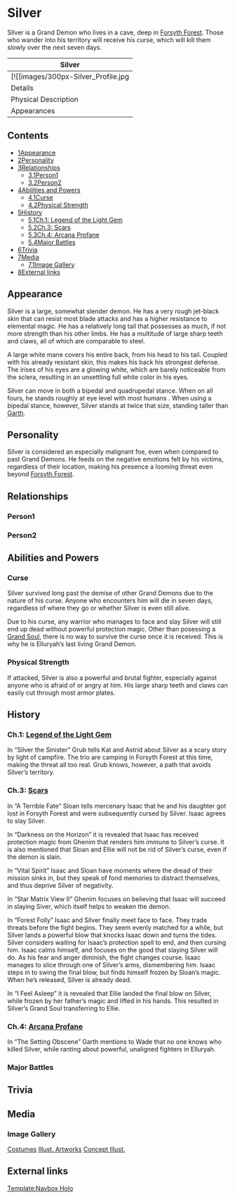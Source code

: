 # Silver

Silver is a Grand Demon who lives in a cave, deep in [Forsyth Forest](/wiki/Forsyth_Forest "Forsyth Forest"). Those who wander into his territory will receive his curse, which will kill them slowly over the next seven days.

| Silver |
| --- |
| [![[images/300px-Silver_Profile.jpg|Image]]](/wiki/File:Silver_Profile.jpg) |
| Details |
| Physical Description |
| Appearances |

## Contents

- [1Appearance](#Appearance)
- [2Personality](#Personality)
- [3Relationships](#Relationships)
  - [3.1Person1](#Person1)
  - [3.2Person2](#Person2)
- [4Abilities and Powers](#Abilities_and_Powers)
  - [4.1Curse](#Curse)
  - [4.2Physical Strength](#Physical_Strength)
- [5History](#History)
  - [5.1Ch.1: Legend of the Light Gem](#Ch.1:_Legend_of_the_Light_Gem)
  - [5.2Ch.3: Scars](#Ch.3:_Scars)
  - [5.3Ch.4: Arcana Profane](#Ch.4:_Arcana_Profane)
  - [5.4Major Battles](#Major_Battles)
- [6Trivia](#Trivia)
- [7Media](#Media)
  - [7.1Image Gallery](#Image_Gallery)
- [8External links](#External_links)

## Appearance

Silver is a large, somewhat slender demon. He has a very rough jet-black skin that can resist most blade attacks and has a higher resistance to elemental magic. He has a relatively long tail that possesses as much, if not more strength than his other limbs. He has a multitude of large sharp teeth and claws, all of which are comparable to steel.

A large white mane covers his entire back, from his head to his tail. Coupled with his already resistant skin, this makes his back his strongest defense. The irises of his eyes are a glowing white, which are barely noticeable from the sclera, resulting in an unsettling full white color in his eyes.

Silver can move in both a bipedal and quadrupedal stance. When on all fours, he stands roughly at eye level with most humans . When using a bipedal stance, however, Silver stands at twice that size, standing taller than [Garth](/wiki/Garth "Garth").

## Personality

Silver is considered an especially malignant foe, even when compared to past Grand Demons. He feeds on the negative emotions felt by his victims, regardless of their location, making his presence a looming threat even beyond [Forsyth Forest](/wiki/Forsyth_Forest "Forsyth Forest").

## Relationships

### Person1

### Person2

## Abilities and Powers

### Curse

Silver survived long past the demise of other Grand Demons due to the nature of his curse. Anyone who encounters him will die in seven days, regardless of where they go or whether Silver is even still alive.

Due to his curse, any warrior who manages to face and slay Silver will still end up dead without powerful protection magic. Other than posessing a [Grand Soul](/wiki/Grand_Soul?action=edit&redlink=1 "Grand Soul (page does not exist)"), there is no way to survive the curse once it is received. This is why he is Elluryah’s last living Grand Demon.

### Physical Strength

If attacked, Silver is also a powerful and brutal fighter, especially against anyone who is afraid of or angry at him. His large sharp teeth and claws can easily cut through most armor plates.

## History

### Ch.1: [Legend of the Light Gem](/wiki/Legend_of_the_Light_Gem "Legend of the Light Gem")

In “Silver the Sinister” Grub tells Kat and Astrid about Silver as a scary story by light of campfire. The trio are camping in Forsyth Forest at this time, making the threat all too real. Grub knows, however, a path that avoids Silver’s territory.

### Ch.3: [Scars](/wiki/Scars "Scars")

In “A Terrible Fate” Sloan tells mercenary Isaac that he and his daughter got lost in Forsyth Forest and were subsequently cursed by Silver. Isaac agrees to slay Silver.

In “Darkness on the Horizon” it is revealed that Isaac has received protection magic from Ghenim that renders him immune to Silver’s curse. It is also mentioned that Sloan and Ellie will not be rid of Silver’s curse, even if the demon is slain.

In “Vital Spirit” Isaac and Sloan have moments where the dread of their mission sinks in, but they speak of fond memories to distract themselves, and thus deprive Silver of negativity.

In “Star Matrix View II” Ghenim focuses on believing that Isaac will succeed in slaying Siver, which itself helps to weaken the demon.

In “Forest Folly” Isaac and Silver finally meet face to face. They trade threats before the fight begins. They seem evenly matched for a while, but Silver lands a powerful blow that knocks Isaac down and turns the tides. Silver considers waiting for Isaac’s protection spell to end, and then cursing him. Isaac calms himself, and focuses on the good that slaying Silver will do. As his fear and anger diminish, the fight changes course. Isaac manages to slice through one of Silver’s arms, dismembering him. Isaac steps in to swing the final blow, but finds himself frozen by Sloan’s magic. When he’s released, Silver is already dead.

In “I Feel Asleep” it is revealed that Ellie landed the final blow on Silver, while frozen by her father’s magic and lifted in his hands. This resulted in Silver’s Grand Soul transferring to Ellie.

### Ch.4: [Arcana Profane](/wiki/Arcana_Profane "Arcana Profane")

In “The Setting Obscene” Garth mentions to Wade that no one knows who killed Silver, while ranting about powerful, unaligned fighters in Elluryah.

### Major Battles

## Trivia

## Media

### Image Gallery

[Costumes](#tabber-tabpanel-Costumes-0) [Illust. Artworks](#tabber-tabpanel-Illust._Artworks-0) [Concept Illust.](#tabber-tabpanel-Concept_Illust.-0)

## External links

[Template:Navbox Holo](/wiki/Template:Navbox_Holo?action=edit&redlink=1 "Template:Navbox Holo (page does not exist)")
